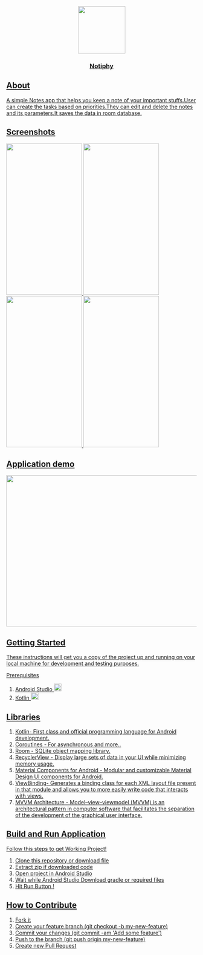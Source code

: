 <div align="center">
<img src="https://user-images.githubusercontent.com/97529751/213693107-f309afbe-9c27-4600-87e6-022a22293f66.png" width="125" height="125">
<H3><u>Notiphy<u></H3>
</div>


## About

A simple Notes app that helps you keep a note of your important stuffs.User can create the tasks based on priorities.They can edit and delete the notes and its parameters.It saves the data in room database.

## Screenshots

<div>
<img src="https://user-images.githubusercontent.com/97529751/213687369-b90cc113-f615-451c-b1a6-681f0aad5dc8.jpg" width="200" height="400">
<image src="https://user-images.githubusercontent.com/97529751/213684422-b41c9524-774d-4e97-a253-4bcd645f3de7.jpg" width="200" height="400">
<image src="https://user-images.githubusercontent.com/97529751/213684438-38f9f8d4-1948-4eb9-85e8-3a7346285353.jpg" width="200" height="400">
<img src="https://user-images.githubusercontent.com/97529751/213684445-03badde5-21f6-4a9c-833e-bdfaa6a00825.jpg" width="200" height="400">
<div>

## Application demo

<img src="https://user-images.githubusercontent.com/97529751/213684455-09c47a53-7736-4b33-913e-020041919b72.gif" width="800" height="400">

## Getting Started

These instructions will get you a copy of the project up and running on your local machine for development and testing purposes.

Prerequisites

1. Android Studio <img src="https://user-images.githubusercontent.com/97529751/213690573-6374f186-129a-4ab2-9046-72e9dcea138d.svg" width="20" height="20">
2. Kotlin <img src="https://user-images.githubusercontent.com/97529751/213690600-95615a7a-5585-4ccd-ac37-31f0b2980ac5.svg" width="20" height="20">

## Libraries

1. [Kotlin](https://kotlinlang.org/)- First class and official programming language for Android development.
2. [Coroutines](https://kotlinlang.org/docs/reference/coroutines-overview.html) - For asynchronous and more..
3. [Room](https://developer.android.com/topic/libraries/architecture/room) - SQLite object mapping library.
4. [RecyclerView](https://developer.android.com/jetpack/androidx/releases/recyclerview) - Display large sets of data in your UI while minimizing memory usage.
5. [Material Components for Android](https://github.com/material-components/material-components-android) - Modular and customizable Material Design UI components for Android.
6. [ViewBinding](https://developer.android.com/topic/libraries/view-binding)- Generates a binding class for each XML layout file present in that module and allows you to more easily write code that interacts with views.
7. [MVVM Architecture](https://www.geeksforgeeks.org/mvvm-model-view-viewmodel-architecture-pattern-in-android/) - Model–view–viewmodel (MVVM) is an architectural pattern in computer software that facilitates the separation of the development of the graphical user interface.

## Build and Run Application

Follow this steps to get Working Project!

1. Clone this repository or download file
2. Extract zip if downloaded code
3. Open project in Android Studio
4. Wait while Android Studio Download gradle or required files
5. Hit Run Button !


## How to Contribute

1. Fork it
2. Create your feature branch (git checkout -b my-new-feature)
3. Commit your changes (git commit -am 'Add some feature')
4. Push to the branch (git push origin my-new-feature)
5. Create new Pull Request
